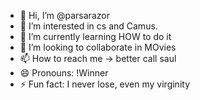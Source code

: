 - 👋 Hi, I’m @parsarazor
- 👀 I’m interested in cs and Camus.
- 🌱 I’m currently learning HOW to do it
- 💞️ I’m looking to collaborate in MOvies
- 📫 How to reach me -> better call saul
- 😄 Pronouns: !Winner
- ⚡ Fun fact: I never lose, even my virginity

<!---
parsarazor/parsarazor is a ✨ special ✨ repository because its `README.md` (this file) appears on your GitHub profile.
You can click the Preview link to take a look at your changes.
--->
